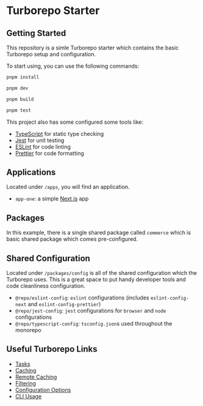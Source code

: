 # Turborepo Starter

## Getting Started

This repository is a simle Turborepo starter which contains the basic Turborepo setup and configuration.

To start using, you can use the following commands:

```zsh
pnpm install

pnpm dev

pnpm build

pnpm test
```

This project also has some configured some tools like:

- [TypeScript](https://www.typescriptlang.org/) for static type checking
- [Jest](https://jestjs.io/) for unit testing
- [ESLint](https://eslint.org/) for code linting
- [Prettier](https://prettier.io) for code formatting

## Applications

Located under `/apps`, you will find an application.

- `app-one`: a simple [Next.js](https://nextjs.org/) app



## Packages

In this example, there is a single shared package called `commerce` which is basic shared package which comes pre-configured.



## Shared Configuration

Located under `/packages/config` is all of the shared configuration which the Turborepo uses. This is a great space to put handy developer tools and code cleanliness configuration.

- `@repo/eslint-config`: `eslint` configurations (includes `eslint-config-next` and `eslint-config-prettier`)
- `@repo/jest-config`: `jest` configurations for `browser` and `node` configurations
- `@repo/typescript-config`: `tsconfig.json`s used throughout the monorepo



## Useful Turborepo Links

- [Tasks](https://turbo.build/repo/docs/core-concepts/monorepos/running-tasks)
- [Caching](https://turbo.build/repo/docs/core-concepts/caching)
- [Remote Caching](https://turbo.build/repo/docs/core-concepts/remote-caching)
- [Filtering](https://turbo.build/repo/docs/core-concepts/monorepos/filtering)
- [Configuration Options](https://turbo.build/repo/docs/reference/configuration)
- [CLI Usage](https://turbo.build/repo/docs/reference/command-line-reference)
